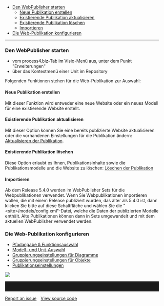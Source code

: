-   [Den WebPublisher starten](#den-webpublisher-starten)
    -   [Neue Publikation erstellen](#neue-publikation-erstellen)
    -   [Existierende Publikation aktualisieren](#existierende-publikation-aktualisieren)
    -   [Existierende Publikation löschen](#existierende-publikation-löschen)
    -   [Importieren](#importieren)
-   [Die Web-Publikation konfigurieren](#die-web-publikation-konfigurieren)

------------------------------------------------------------------------


### Den WebPublisher starten

-   vom process4.biz-Tab im Visio-Menü aus, unter dem Punkt
    "Erweiterungen"
-   über das Kontextmenü einer Unit im Repository

Folgenden Funktionen stehen für die Web-Publikation zur Auswahl:

#### **Neue Publikation erstellen**

Mit dieser Funktion wird entweder eine neue Website oder ein neues
Modell für eine existierende Website erstellt.

#### **Existierende Publikation aktualisieren**

Mit dieser Option können Sie eine bereits publizierte Website
aktualisieren oder die vorhandenen Einstellungen für die Publikation
ändern: [Aktualisieren der Publikation](Aktualisieren_der_Publikation).

#### **Existierende Publikation löschen**

Diese Option erlaubt es Ihnen, Publikationsinhalte sowie die
Publikationsmodelle und die Website zu löschen: [Löschen der
Publikation](Löschen_der_Publikation)

#### **Importieren**

Ab dem Release 5.4.0 werden im WebPublisher Sets für die
Webpublikationen verwendet. Wenn Sie Webpublikationen importieren
wollen, die mit einem Release publiziert wurden, das älter als 5.4.0
ist, dann klicken Sie bitte auf diese Schaltfläche und wählen Sie die
"&lt;site&gt;/models/config.xml"-Datei, welche die Daten der
publizierten Modelle enthält. Alte Publikationen können dann in Sets
umgewandelt und mit dem aktuellen WebPublisher verwendet werden.

### Die Web-Publikation konfigurieren

-   [Pfadangabe & Funktionsauswahl](Pfadangabe_Funktionsauswahl)
-   [Modell- und Unit-Auswahl](Modell-_und_Unit-Auswahl)
-   [Gruppierungseinstellungen für
    Diagramme](Gruppierungseinstellungen_für_Diagramme)
-   [Gruppierungseinstellungen für
    Objekte](Gruppierungseinstellungen_für_Objekte)
-   [Publikationseinstellungen](Publikationseinstellungen)


![](//images.ctfassets.net/utx1h0gfm1om/7pFf51EtvqS8e2S6KyMkcM/3174579e614fe97420f6bfbe05f02fb3/1018477.png)


<hr style="padding-top:2rem" />
<a href="https://github.com/process4/docs/issues" target="_blank" class="bgw btn btn-primary btn-lg shadow-sm">Report an issue</a>
<a href="https://github.com/process4/docs" target="_blank" class="bgw btn btn-primary btn-lg shadow-sm" style="margin-left:10px;">View source code</a>